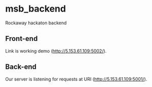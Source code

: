 # msb_backend
Rockaway hackaton backend

## Front-end

Link is working demo (http://5.153.61.109:5002/).

##  Back-end

Our server is listening for requests at URI (http://5.153.61.109:5001/).